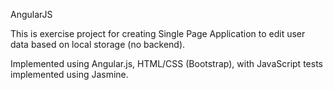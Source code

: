 AngularJS

This is exercise project for creating Single Page Application to edit user data based on local storage (no backend).

Implemented using Angular.js, HTML/CSS (Bootstrap), with JavaScript tests implemented using Jasmine.